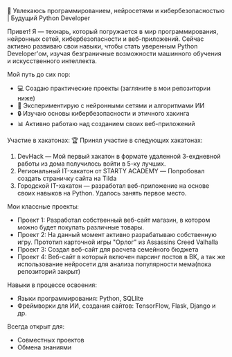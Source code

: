 🤖 Увлекаюсь программированием, нейросетями и кибербезопасностью | Будущий Python Developer 

Привет! Я — технарь, который погружается в мир программирования, нейронных сетей, кибербезопасности и веб-приложений. Сейчас активно развиваю свои навыки, чтобы стать уверенным Python Developer'ом, изучая безграничные возможности машинного обучения и искусственного интеллекта.

Мой путь до сих пор:
- 💻 Создаю практические проекты (загляните в мои репозитории ниже)
- 🧠 Экспериментирую с нейронными сетями и алгоритмами ИИ
- 🔒 Изучаю основы кибербезопасности и этичного хакинга
- 📊 Активно работаю над созданием своих веб-приложений

Участие в хакатонах:
🏆 Принял участие в следующих хакатонах:
1. DevHack — Мой первый хакатон в формате удаленной 3-ехдневной работы из дома получилось войти в 5-ку лучших. 
2. Региональный IT-хакатон от STARTY ACADEMY — Попробовал создать страничку сайта на Tilda
3. Городской IT-хакатон — разработал веб-приложение на основе своих навыков на Python. Удалось занять первое место. 

Мои классные проекты:
- Проект 1: Разработал собственный веб-сайт магазин, в котором можно будет покупать различные товары.
- Проект 2: На данный момент активно разрабатываю собственную игру. Прототип карточной игры "Орлог" из Assassins Creed Valhalla
- Проект 3: Создал веб-сайт для расчета семейного бюджета
- Проект 4: Веб-сайт в который включен парсинг постов в ВК, а так же использование нейросети для анализа популярности мема(пока репозиторий закрыт)

Навыки в процессе освоения:
- Языки программирования: Python, SQLlite
- Фреймворки для ИИ, создания сайтов: TensorFlow, Flask, Django и др.

Всегда открыт для:
- Совместных проектов
- Обмена знаниями
